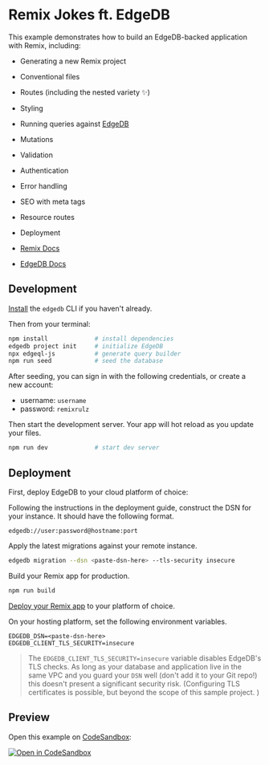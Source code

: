 # Remix Jokes ft. EdgeDB

This example demonstrates how to build an EdgeDB-backed application with Remix, including:

- Generating a new Remix project
- Conventional files
- Routes (including the nested variety ✨)
- Styling
- Running queries against [EdgeDB](https://www.edgedb.com)
- Mutations
- Validation
- Authentication
- Error handling
- SEO with meta tags
- Resource routes
- Deployment

- [Remix Docs](https://remix.run/docs)
- [EdgeDB Docs](https://www.edgedb.com/docs)

## Development

[Install](https://www.edgedb.com/install) the `edgedb` CLI if you haven't already.

Then from your terminal:

```sh
npm install             # install dependencies
edgedb project init     # initialize EdgeDB
npx edgeql-js           # generate query builder
npm run seed            # seed the database
```

After seeding, you can sign in with the following credentials, or create a new account:

- username: `username`
- password: `remixrulz`

Then start the development server. Your app will hot reload as you update your files.

```sh
npm run dev             # start dev server
```

## Deployment

First, deploy EdgeDB to your cloud platform of choice:

Following the instructions in the deployment guide, construct the DSN for your instance. It should have the following format.

`edgedb://user:password@hostname:port`

Apply the latest migrations against your remote instance.

```sh
edgedb migration --dsn <paste-dsn-here> --tls-security insecure
```

Build your Remix app for production.

```sh
npm run build
```

[Deploy your Remix app](https://remix.run/docs/en/v1/guides/deployment) to your platform of choice.

On your hosting platform, set the following environment variables.

```
EDGEDB_DSN=<paste-dsn-here>
EDGEDB_CLIENT_TLS_SECURITY=insecure
```

> The `EDGEDB_CLIENT_TLS_SECURITY=insecure` variable disables EdgeDB's TLS checks. As long as your database and application live in the same VPC and you guard your `DSN` well (don't add it to your Git repo!) this doesn't present a significant security risk. (Configuring TLS certificates is possible, but beyond the scope of this sample project. )

## Preview

Open this example on [CodeSandbox](https://codesandbox.com):

[![Open in CodeSandbox](https://codesandbox.io/static/img/play-codesandbox.svg)](https://codesandbox.io/s/github/remix-run/remix/tree/main/examples/edgedb)
